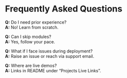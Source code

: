 # Frequently Asked Questions

**Q:** Do I need prior experience?  
**A:** No! Learn from scratch.

**Q:** Can I skip modules?  
**A:** Yes, follow your pace.

**Q:** What if I face issues during deployment?  
**A:** Raise an issue or reach via support email.

**Q:** Where are live demos?  
**A:** Links in README under “Projects Live Links”.
